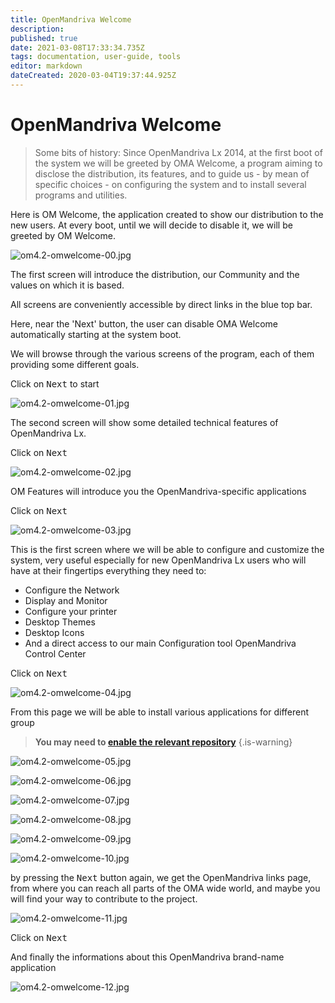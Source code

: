 ```yaml
---
title: OpenMandriva Welcome
description: 
published: true
date: 2021-03-08T17:33:34.735Z
tags: documentation, user-guide, tools
editor: markdown
dateCreated: 2020-03-04T19:37:44.925Z
---
```


# OpenMandriva Welcome

> Some bits of history:
> Since OpenMandriva Lx 2014, at the first boot of the system we will be greeted by OMA Welcome, a program aiming to disclose the distribution, its features, and to guide us - by mean of specific choices - on configuring the system and to install several programs and utilities.


Here is OM Welcome, the application created to show our distribution to the new users.
At every boot, until we will decide to disable it, we will be greeted by OM Welcome.

![om4.2-omwelcome-00.jpg](/images/om4.2-omwelcome-00.jpg)

The first screen will introduce the distribution, our Community and the values on which it is based.

All screens are conveniently accessible by direct links in the blue top bar.

Here, near the 'Next' button, the user can disable OMA Welcome automatically starting at the system boot.

We will browse through the various screens of the program, each of them providing some different goals.

Click on <kbd>Next</kbd> to start

![om4.2-omwelcome-01.jpg](/images/om4.2-omwelcome-01.jpg)

The second screen will show some detailed technical features of OpenMandriva Lx.

Click on <kbd>Next</kbd>

![om4.2-omwelcome-02.jpg](/images/om4.2-omwelcome-02.jpg)

OM Features will introduce you the OpenMandriva-specific applications

Click on <kbd>Next</kbd>

![om4.2-omwelcome-03.jpg](/images/om4.2-omwelcome-03.jpg)

This is the first screen where we will be able to configure and customize the system, very useful especially for new OpenMandriva Lx users who will have at their fingertips everything they need to:

- Configure the Network
- Display and Monitor
- Configure your printer
- Desktop Themes
- Desktop Icons
- And a direct access to our main Configuration tool OpenMandriva Control Center

Click on <kbd>Next</kbd>

![om4.2-omwelcome-04.jpg](/images/om4.2-omwelcome-04.jpg)

From this page we will be able to install various applications for different group

> **You may need to [enable the relevant repository](/doc/repositories_tldr)**
{.is-warning}


![om4.2-omwelcome-05.jpg](/images/om4.2-omwelcome-05.jpg)

![om4.2-omwelcome-06.jpg](/images/om4.2-omwelcome-06.jpg)

![om4.2-omwelcome-07.jpg](/images/om4.2-omwelcome-07.jpg)

![om4.2-omwelcome-08.jpg](/images/om4.2-omwelcome-08.jpg)

![om4.2-omwelcome-09.jpg](/images/om4.2-omwelcome-09.jpg)

![om4.2-omwelcome-10.jpg](/images/om4.2-omwelcome-10.jpg)

by pressing the <kbd>Next</kbd> button again, we get the OpenMandriva links page, from where you can reach all parts of the OMA wide world, and maybe you will find your way to contribute to the project.

![om4.2-omwelcome-11.jpg](/images/om4.2-omwelcome-11.jpg)

Click on <kbd>Next</kbd>

And finally the informations about this OpenMandriva brand-name application

![om4.2-omwelcome-12.jpg](/images/om4.2-omwelcome-12.jpg)

